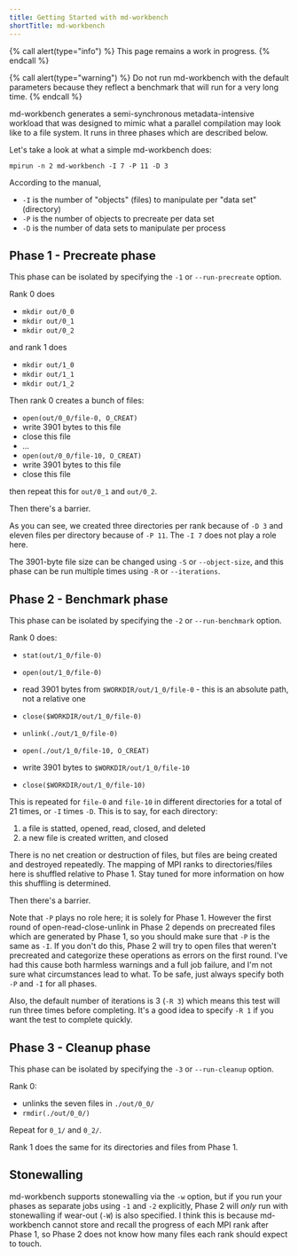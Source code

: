 ```yaml
---
title: Getting Started with md-workbench
shortTitle: md-workbench
---
```


{% call alert(type="info") %}
This page remains a work in progress.
{% endcall %}

{% call alert(type="warning") %}
Do not run md-workbench with the default parameters because they reflect a
benchmark that will run for a very long time.
{% endcall %}

md-workbench generates a semi-synchronous metadata-intensive workload that was
designed to mimic what a parallel compilation may look like to a file system.
It runs in three phases which are described below.

Let's take a look at what a simple md-workbench does:

    mpirun -n 2 md-workbench -I 7 -P 11 -D 3

According to the manual,

- `-I` is the number of "objects" (files) to manipulate per "data set" (directory)
- `-P` is the number of objects to precreate per data set
- `-D` is the number of data sets to manipulate per process

## Phase 1 - Precreate phase

This phase can be isolated by specifying the `-1` or `--run-precreate` option.

Rank 0 does

- `mkdir out/0_0`
- `mkdir out/0_1`
- `mkdir out/0_2`

and rank 1 does

- `mkdir out/1_0`
- `mkdir out/1_1`
- `mkdir out/1_2`

Then rank 0 creates a bunch of files:

- `open(out/0_0/file-0, O_CREAT)`
- write 3901 bytes to this file
- close this file
- ...
- `open(out/0_0/file-10, O_CREAT)`
- write 3901 bytes to this file
- close this file

then repeat this for `out/0_1` and `out/0_2`.

Then there's a barrier.

As you can see, we created three directories per rank because of `-D 3` and
eleven files per directory because of `-P 11`.  The `-I 7` does not play a role
here.

The 3901-byte file size can be changed using `-S` or `--object-size`, and this
phase can be run multiple times using `-R` or `--iterations`.

## Phase 2 - Benchmark phase

This phase can be isolated by specifying the `-2` or `--run-benchmark` option.

Rank 0 does:

- `stat(out/1_0/file-0)`
- `open(out/1_0/file-0)`
- read 3901 bytes from `$WORKDIR/out/1_0/file-0` - this is an absolute path,
  not a relative one
- `close($WORKDIR/out/1_0/file-0)`
- `unlink(./out/1_0/file-0)`

- `open(./out/1_0/file-10, O_CREAT)`
- write 3901 bytes to `$WORKDIR/out/1_0/file-10`
- `close($WORKDIR/out/1_0/file-10)`

This is repeated for `file-0` and `file-10` in different directories for a total
of 21 times, or `-I` times `-D`.  This is to say, for each directory:

1. a file is statted, opened, read, closed, and deleted
2. a new file is created written, and closed

There is no net creation or destruction of files, but files are being created
and destroyed repeatedly.  The mapping of MPI ranks to directories/files here is
shuffled relative to Phase 1.  Stay tuned for more information on how this
shuffling is determined.

Then there's a barrier.

Note that `-P` plays no role here; it is solely for Phase 1.  However the first
round of open-read-close-unlink in Phase 2 depends on precreated files which are
generated by Phase 1, so you should make sure that `-P` is the same as `-I`.  If
you don't do this, Phase 2 will try to open files that weren't precreated and
categorize these operations as errors on the first round.  I've had this cause
both harmless warnings and a full job failure, and I'm not sure what
circumstances lead to what.  To be safe, just always specify both `-P` and `-I`
for all phases.

Also, the default number of iterations is 3 (`-R 3`) which means this test
will run three times before completing.  It's a good idea to specify `-R 1` if
you want the test to complete quickly.

## Phase 3 - Cleanup phase

This phase can be isolated by specifying the `-3` or `--run-cleanup` option.

Rank 0:

- unlinks the seven files in `./out/0_0/`
- `rmdir(./out/0_0/)`

Repeat for `0_1/` and `0_2/`.

Rank 1 does the same for its directories and files from Phase 1.

## Stonewalling

md-workbench supports stonewalling via the `-w` option, but if you run your
phases as separate jobs using `-1` and `-2` explicitly, Phase 2 will _only_ run
with stonewalling if wear-out (`-W`) is also specified.  I think this is because
md-workbench cannot store and recall the progress of each MPI rank after Phase
1, so Phase 2 does not know how many files each rank should expect to touch.
